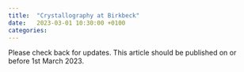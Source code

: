 ```yaml
---
title:  "Crystallography at Birkbeck"
date:   2023-03-01 10:30:00 +0100
categories:  
---
```


Please check back for updates. This article should be published on or before 1st March 2023.
